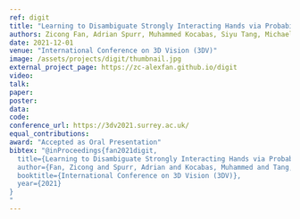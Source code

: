 ```yaml
---
ref: digit
title: "Learning to Disambiguate Strongly Interacting Hands via Probabilistic Per-pixel Part Segmentation"
authors: Zicong Fan, Adrian Spurr, Muhammed Kocabas, Siyu Tang, Michael Black, Otmar Hilliges
date: 2021-12-01
venue: "International Conference on 3D Vision (3DV)"
image: /assets/projects/digit/thumbnail.jpg
external_project_page: https://zc-alexfan.github.io/digit
video: 
talk: 
paper: 
poster: 
data: 
code: 
conference_url: https://3dv2021.surrey.ac.uk/
equal_contributions: 
award: "Accepted as Oral Presentation"
bibtex: "@inProceedings{fan2021digit,
  title={Learning to Disambiguate Strongly Interacting Hands via Probabilistic Per-pixel Part Segmentation},
  author={Fan, Zicong and Spurr, Adrian and Kocabas, Muhammed and Tang, Siyu and Black, Michael and Hilliges, Otmar},
  booktitle={International Conference on 3D Vision (3DV)},
  year={2021}
}
"
---
```

